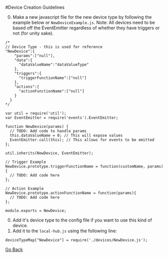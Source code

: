 #Device Creation Guidelines

0. Make a new javascript file for the new device type by following the example below or `NewDeviceExample.js`.
  Note: All devices need to be based off the EventEmitter regardless of whether they have triggers or not (for unity sake).

  ```
  /* 
  // Device Type - this is used for reference
  "NewDevice":{ 
      "params":["null"],
      "data":{
        "dataValueName":"dataValueType"
      },
      "triggers":{
        "triggerFunctionName":["null"]
      },
      "actions":{
        "actionFunctionName":["null"]
      }
    }
  */

  var util = require('util');
  var EventEmitter = require('events').EventEmitter;

  function NewDevice(params) {
    // TODO: Add code to handle params
    this.dataValueName = 0; // This will expose values
    EventEmitter.call(this); // This allows for events to be emitted
  };

  util.inherits(NewDevice, EventEmitter);
  
  // Trigger Example
  NewDevice.prototype.triggerFunctionName = function(customName, params){
    // TODO: Add code here
  };

  // Action Example
  NewDevice.prototype.actionFunctionName = function(params){
    // TODO: Add code here
  };
  
  module.exports = NewDevice;
  ```
0. Add it's device type to the config file if you want to use this kind of device.
0. Add it to the `local-hub.js` using the following line:

  ```
  deviceTypeMap["NewDevice"] = require('./devices/NewDevice.js');
  ```

[Go Back](README.md)